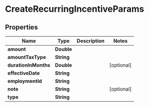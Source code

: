 

# CreateRecurringIncentiveParams


## Properties

| Name | Type | Description | Notes |
|------------ | ------------- | ------------- | -------------|
|**amount** | **Double** |  |  |
|**amountTaxType** | **String** |  |  |
|**durationInMonths** | **Double** |  |  [optional] |
|**effectiveDate** | **String** |  |  |
|**employmentId** | **String** |  |  |
|**note** | **String** |  |  [optional] |
|**type** | **String** |  |  |



